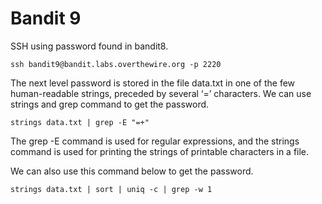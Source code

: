 <h1>Bandit 9</h1>
SSH using password found in bandit8.

```
ssh bandit9@bandit.labs.overthewire.org -p 2220
```

The next level password is stored in the file data.txt in one of the few human-readable strings, preceded by several ‘=’ characters. We can use strings and grep command to get the password.

```
strings data.txt | grep -E "=+"
```

The grep -E command is used for regular expressions, and the strings command is used for printing the strings of printable characters in a file.

We can also use this command below to get the password.

```
strings data.txt | sort | uniq -c | grep -w 1
```

